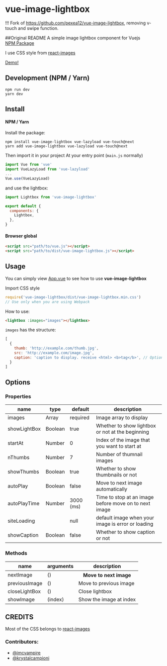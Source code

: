 # vue-image-lightbox

!!! Fork of https://github.com/pexea12/vue-image-lightbox, removing v-touch and swipe function.

##Original README
A simple image lightbox component for Vuejs  
[NPM Package](https://www.npmjs.com/package/vue-image-lightbox)  

I use CSS style from [react-images](https://github.com/jossmac/react-images)

[Demo!](http://pexea12.github.io/vue-image-lightbox/)

## Development (NPM / Yarn)
```
npm run dev
yarn dev
```

## Install

#### NPM / Yarn

Install the package:

```
npm install vue-image-lightbox vue-lazyload vue-touch@next
yarn add vue-image-lightbox vue-lazyload vue-touch@next
```

Then import it in your project
At your entry point (`main.js` normally)
```javascript
import Vue from 'vue'
import VueLazyLoad from 'vue-lazyload'
...
Vue.use(VueLazyLoad)
```

and use the lightbox:
```javascript
import Lightbox from 'vue-image-lightbox'

export default {
  components: {
    Lightbox,
  },
}
```

#### Browser global

```html
<script src="path/to/vue.js"></script>
<script src="path/to/dist/vue-image-lightbox.js"></script>
```

## Usage

You can simply view [App.vue](https://github.com/pexea12/vue-image-lightbox/blob/master/src/App.vue) to see how to use **vue-image-lightbox**

Import CSS style
```javascript
require('vue-image-lightbox/dist/vue-image-lightbox.min.css')
// Use only when you are using Webpack
```
How to use:
```html
<lightbox :images="images"></lightbox>
```

`images` has the structure:
```javascript
[
  {
    thumb: 'http://example.com/thumb.jpg',
    src: 'http://example.com/image.jpg',
    caption: 'caption to display. receive <html> <b>tag</b>', // Optional
  }
]
```

## Options

### Properties
<table>
  <thead>
    <tr>
      <th>name</th>
      <th>type</th>
      <th>default</th>
      <th>description</th>
    </tr>
  </thead>  
  <tbody>
    <tr>
      <td>images</td>
      <td>Array</td>
      <td>required</td>
      <td>Image array to display</td>
    </tr>
    <tr>
      <td>showLightBox</td>
      <td>Boolean</td>
      <td>true</td>
      <td>Whether to show lightbox or not at the beginning</td>
    </tr>
    <tr>
      <td>startAt</td>
      <td>Number</td>
      <td>0</td>
      <td>Index of the image that you want to start at</td>
    </tr>
    <tr>
      <td>nThumbs</td>
      <td>Number</td>
      <td>7</td>
      <td>Number of thumnail images</td>
    </tr>
    <tr>
      <td>showThumbs</td>
      <td>Boolean</td>
      <td>true</td>
      <td>Whether to show thumbnails or not</td>
    </tr>
    <tr>
      <td>autoPlay</td>
      <td>Boolean</td>
      <td>false</td>
      <td>Move to next image automatically</td>
    </tr>
    <tr>
      <td>autoPlayTime</td>
      <td>Number</td>
      <td>3000 (ms)</td>
      <td>Time to stop at an image before move on to next image</td>
    </tr>
    <tr>
      <td>siteLoading</td>
      <td></td>
      <td>null</td>
      <td>default image when your image is error or loading</td>
    </tr>
    <tr>
      <td>showCaption</td>
      <td>Boolean</td>
      <td>false</td>
      <td>Whether to show caption or not</td>
    </tr>
  </tbody>
</table>

### Methods
<table>
  <thead>
    <tr>
      <th>name</th>
      <th>arguments</th>
      <th>description</th>
    </tr>
  </thead>  
  <tbody>
    <tr>
      <td>nextImage</td>
      <td>()</td>
      <th>Move to next image</th>
    </tr>
    <tr>
      <td>previousImage</td>
      <td>()</td>
      <td>Move to previous image</td>
    </tr>
    <tr>
      <td>closeLightBox</td>
      <td>()</td>
      <td>Close lightbox</td>
    </tr>
    <tr>
      <td>showImage</td>
      <td>(index)</td>
      <td>Show the image at index</td>
    </tr>
  </tbody>
</table>

## CREDITS

Most of the CSS belongs to [react-images](https://github.com/jossmac/react-images)

### Contributors:
- [@imcvampire](https://github.com/imcvampire)
- [@krystalcampioni](https://github.com/krystalcampioni) 
